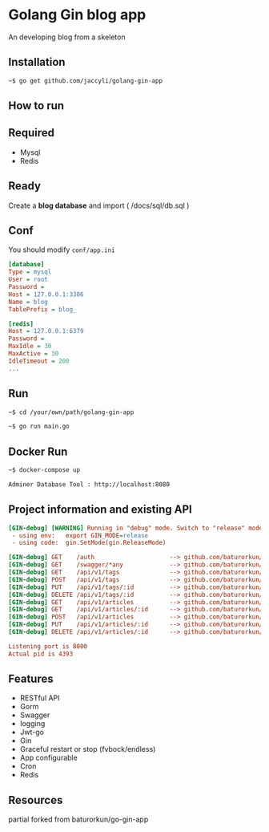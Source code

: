 Golang Gin blog app
===

An developing blog from a skeleton

Installation
---

```bash
~$ go get github.com/jaccyli/golang-gin-app
```

How to run
---

Required
---

- Mysql
- Redis

Ready
---

Create a **blog database** and import ( /docs/sql/db.sql )

Conf
---

You should modify `conf/app.ini`

```ini
[database]
Type = mysql
User = root
Password =
Host = 127.0.0.1:3306
Name = blog
TablePrefix = blog_

[redis]
Host = 127.0.0.1:6379
Password =
MaxIdle = 30
MaxActive = 30
IdleTimeout = 200
...
```

Run
---

```bash
~$ cd /your/own/path/golang-gin-app

~$ go run main.go 
```

Docker Run
---

```bash
~$ docker-compose up

Adminer Database Tool : http://localhost:8080

```

Project information and existing API
---

```ini
[GIN-debug] [WARNING] Running in "debug" mode. Switch to "release" mode in production.
 - using env:	export GIN_MODE=release
 - using code:	gin.SetMode(gin.ReleaseMode)

[GIN-debug] GET    /auth                     --> github.com/baturorkun/go-gin-app/routers/api.GetAuth (3 handlers)
[GIN-debug] GET    /swagger/*any             --> github.com/baturorkun/go-gin-app/vendor/github.com/swaggo/gin-swagger.WrapHandler.func1 (3 handlers)
[GIN-debug] GET    /api/v1/tags              --> github.com/baturorkun/go-gin-app/routers/api/v1.GetTags (4 handlers)
[GIN-debug] POST   /api/v1/tags              --> github.com/baturorkun/go-gin-app/routers/api/v1.AddTag (4 handlers)
[GIN-debug] PUT    /api/v1/tags/:id          --> github.com/baturorkun/go-gin-app/routers/api/v1.EditTag (4 handlers)
[GIN-debug] DELETE /api/v1/tags/:id          --> github.com/baturorkun/go-gin-app/routers/api/v1.DeleteTag (4 handlers)
[GIN-debug] GET    /api/v1/articles          --> github.com/baturorkun/go-gin-app/routers/api/v1.GetArticles (4 handlers)
[GIN-debug] GET    /api/v1/articles/:id      --> github.com/baturorkun/go-gin-app/routers/api/v1.GetArticle (4 handlers)
[GIN-debug] POST   /api/v1/articles          --> github.com/baturorkun/go-gin-app/routers/api/v1.AddArticle (4 handlers)
[GIN-debug] PUT    /api/v1/articles/:id      --> github.com/baturorkun/go-gin-app/routers/api/v1.EditArticle (4 handlers)
[GIN-debug] DELETE /api/v1/articles/:id      --> github.com/baturorkun/go-gin-app/routers/api/v1.DeleteArticle (4 handlers)

Listening port is 8000
Actual pid is 4393
```

Features
---

- RESTful API
- Gorm
- Swagger
- logging
- Jwt-go
- Gin
- Graceful restart or stop (fvbock/endless)
- App configurable
- Cron
- Redis

Resources
---

partial forked from baturorkun/go-gin-app
